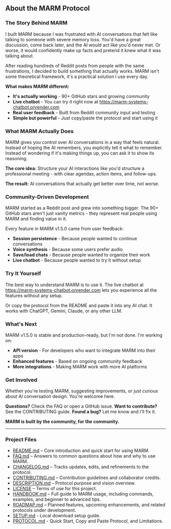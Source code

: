 ## About the MARM Protocol

### The Story Behind MARM

I built MARM because I was frustrated with AI conversations that felt like talking to someone with severe memory loss. You'd have a great discussion, come back later, and the AI would act like you'd never met. Or worse, it would confidently make up facts and pretend it knew what it was talking about.

After reading hundreds of Reddit posts from people with the same frustrations, I decided to build something that actually works. MARM isn't some theoretical framework, it's a practical solution I use every day.

**What makes MARM different:**
- **It's actually working** - 90+ GitHub stars and growing community
- **Live chatbot** - You can try it right now at https://marm-systems-chatbot.onrender.com
- **Real user feedback** - Built from Reddit community input and testing
- **Simple but powerful** - Just copy/paste the protocol and start using it

### What MARM Actually Does

MARM gives you control over AI conversations in a way that feels natural. Instead of hoping the AI remembers, you explicitly tell it what to remember. Instead of wondering if it's making things up, you can ask it to show its reasoning.

**The core idea:** Structure your AI interactions like you'd structure a professional meeting - with clear agendas, action items, and follow-ups.

**The result:** AI conversations that actually get better over time, not worse.

### Community-Driven Development

MARM started as a Reddit post and grew into something bigger. The 90+ GitHub stars aren't just vanity metrics - they represent real people using MARM and finding value in it.

Every feature in MARM v1.5.0 came from user feedback:
- **Session persistence** - Because people wanted to continue conversations
- **Voice synthesis** - Because some users prefer audio
- **Save/load chats** - Because people wanted to organize their work
- **Live chatbot** - Because people wanted to try it without setup

### Try It Yourself

The best way to understand MARM is to use it. The live chatbot at https://marm-systems-chatbot.onrender.com lets you experience all the features without any setup.

Or copy the protocol from the README and paste it into any AI chat. It works with ChatGPT, Gemini, Claude, or any other LLM.

### What's Next

MARM v1.5.0 is stable and production-ready, but I'm not done. I'm working on:
- **API version** - For developers who want to integrate MARM into their apps
- **Enhanced features** - Based on ongoing community feedback
- **More integrations** - Making MARM work with more AI platforms

### Get Involved

Whether you're testing MARM, suggesting improvements, or just curious about AI conversation design. You're welcome here.

**Questions?** Check the FAQ or open a GitHub issue.
**Want to contribute?** See the CONTRIBUTING guide.
**Found a bug?** Let me know and I'll fix it.

**MARM is built by the community, for the community.**

---

### Project Files

- [README.md](README.md) – Core introduction and quick start for using MARM.  
- [FAQ.md](FAQ.md) – Answers to common questions about how and why to use MARM.  
- [CHANGELOG.md](CHANGELOG.md) – Tracks updates, edits, and refinements to the protocol.  
- [CONTRIBUTING.md](CONTRIBUTING.md) – Contribution guidelines and collaborator credits.  
- [DESCRIPTION.md](DESCRIPTION.md) – Protocol purpose and vision overview.  
- [LICENSE](LICENSE) – Terms of use for this project.
- [HANDBOOK.md](HANDBOOK.md) – Full guide to MARM usage, including commands, examples, and beginner to advanced tips.
- [ROADMAP.md](ROADMAP.md) – Planned features, upcoming enhancements, and related protocols under development.
- [SETUP.md](SETUP.md) - Local download setup guide.
- [PROTOCOL.md](PROTOCOL.md) - Quick Start, Copy and Paste Protocol, and Limitations.
